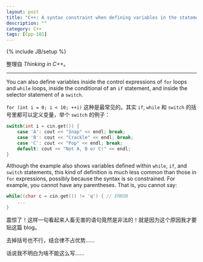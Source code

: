 ```yaml
---
layout: post
title: "C++: A syntax constraint when defining variables in the statements of <i>if</i>, <i>while</i> and <i>switch</i>"
description: ""
category: C++
tags: [Cpp-101]
---
```

{% include JB/setup %}

整理自 _Thinking in C++_。

-----

You can also define variables inside the control expressions of `for` loops and `while` loops, inside the conditional of an `if` statement, and inside the selector statement of a `switch`.

`for (int i = 0; i < 10; ++i)` 这种是最常见的。其实 `if`, `while` 和 `switch` 的括号里都可以定义变量，举个 `switch` 的例子：

```cpp
switch(int i = cin.get()) {
	case 'A': cout << "Snap" << endl; break;
	case 'B': cout << "Crackle" << endl; break;
	case 'C': cout << "Pop" << endl; break;
	default: cout << "Not A, B or C!" << endl;
}
```

Although the example also shows variables defined within `while`, `if`, and `switch` statements, this kind of definition is much less common than those in `for` expressions, possibly because the syntax is so constrained. For example, you cannot have any parentheses. That is, you cannot say:

```cpp
while((char c = cin.get()) != 'q') { // ERROR
	...
}
```

震惊了！这样一句看起来人畜无害的语句竟然是非法的！就是因为这个原因我才要贴这篇 blog。

去掉括号也不行，结合律不占优势……

话说我不明白为啥不能这么写……


